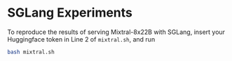 # SGLang Experiments

To reproduce the results of serving Mixtral-8x22B with SGLang, insert your Huggingface token in Line 2 of `mixtral.sh`, and run  
```bash
bash mixtral.sh
```